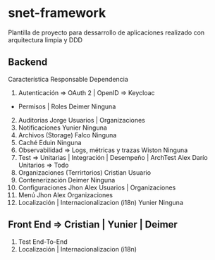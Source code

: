 # snet-framework

Plantilla de proyecto para dessarrollo de aplicaciones realizado con arquitectura limpia y DDD

## Backend

Característica Responsable Dependencia

1. Autenticación => OAuth 2 | OpenID => Keycloac

- Permisos | Roles Deimer Ninguna

2. Auditorias Jorge Usuarios | Organizaciones
3. Notificaciones Yunier Ninguna
4. Archivos (Storage) Falco Ninguna
5. Caché Eduin Ninguna
6. Observabilidad => Logs, métricas y trazas Wiston Ninguna
7. Test => Unitarias | Integración | Desempeño | ArchTest Alex Darío Unitarios => Todo
8. Organizaciones (Terrirtorios) Cristian Usuario
9. Contenerización Deimer Ninguna
10. Configuraciones Jhon Alex Usuarios | Organizaciones
11. Menú Jhon Alex Organizaciones
12. Localización | Internacionalizacion (i18n) Yunier Ninguna

## Front End => Cristian | Yunier | Deimer

1. Test End-To-End
2. Localización | Internacionalizacion (i18n)
